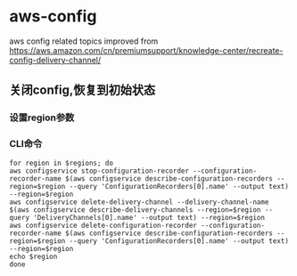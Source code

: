 # aws-config
aws config related topics
improved from https://aws.amazon.com/cn/premiumsupport/knowledge-center/recreate-config-delivery-channel/
## 关闭config,恢复到初始状态
### 设置region参数

### CLI命令
```
for region in $regions; do
aws configservice stop-configuration-recorder --configuration-recorder-name $(aws configservice describe-configuration-recorders --region=$region --query 'ConfigurationRecorders[0].name' --output text) --region=$region
aws configservice delete-delivery-channel --delivery-channel-name $(aws configservice describe-delivery-channels --region=$region --query 'DeliveryChannels[0].name' --output text) --region=$region
aws configservice delete-configuration-recorder --configuration-recorder-name $(aws configservice describe-configuration-recorders --region=$region --query 'ConfigurationRecorders[0].name' --output text) --region=$region
echo $region
done
```
